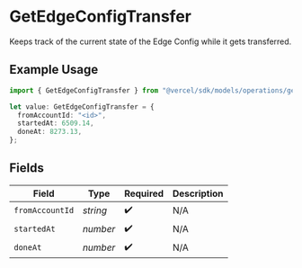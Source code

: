 # GetEdgeConfigTransfer

Keeps track of the current state of the Edge Config while it gets transferred.

## Example Usage

```typescript
import { GetEdgeConfigTransfer } from "@vercel/sdk/models/operations/getedgeconfig.js";

let value: GetEdgeConfigTransfer = {
  fromAccountId: "<id>",
  startedAt: 6509.14,
  doneAt: 8273.13,
};
```

## Fields

| Field              | Type               | Required           | Description        |
| ------------------ | ------------------ | ------------------ | ------------------ |
| `fromAccountId`    | *string*           | :heavy_check_mark: | N/A                |
| `startedAt`        | *number*           | :heavy_check_mark: | N/A                |
| `doneAt`           | *number*           | :heavy_check_mark: | N/A                |